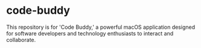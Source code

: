 # code-buddy
This repository is for 'Code Buddy,' a powerful macOS application designed for software developers and technology enthusiasts to interact and collaborate.
